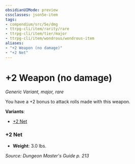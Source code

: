 ```yaml
---
obsidianUIMode: preview
cssclasses: json5e-item
tags:
- compendium/src/5e/dmg
- ttrpg-cli/item/rarity/rare
- ttrpg-cli/item/tier/major
- ttrpg-cli/item/wondrous/wondrous-item
aliases: 
- "+2 Weapon (no damage)"
- "+2 Net"
---
```

# +2 Weapon (no damage)
*Generic Variant, major, rare*  


You have a +2 bonus to attack rolls made with this weapon.

**Variants**:
- [+2 Net](#+2%20Net)

### +2 Net

- **Weight**: 3.0 lbs.


*Source: Dungeon Master's Guide p. 213*